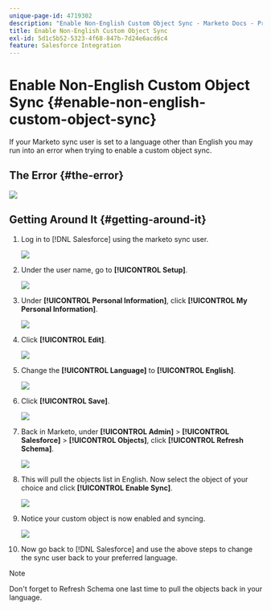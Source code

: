 ```yaml
---
unique-page-id: 4719302
description: "Enable Non-English Custom Object Sync - Marketo Docs - Product Documentation"
title: Enable Non-English Custom Object Sync
exl-id: 5d1c5b52-5323-4f68-847b-7d24e6acd6c4
feature: Salesforce Integration
---
```

# Enable Non-English Custom Object Sync {#enable-non-english-custom-object-sync}

If your Marketo sync user is set to a language other than English you may run into an error when trying to enable a custom object sync.

## The Error {#the-error}

![](assets/image2014-12-10-13-3a17-3a51.png)

## Getting Around It {#getting-around-it}

1. Log in to [!DNL Salesforce] using the marketo sync user.

   ![](assets/image2014-12-10-13-3a18-3a1.png)

1. Under the user name, go to **[!UICONTROL Setup]**.

   ![](assets/image2014-12-10-13-3a18-3a11.png)

1. Under **[!UICONTROL Personal Information]**, click **[!UICONTROL My Personal Information]**.

   ![](assets/image2014-12-10-13-3a18-3a22.png)

1. Click **[!UICONTROL Edit]**.

   ![](assets/image2014-12-10-13-3a18-3a32.png)

1. Change the **[!UICONTROL Language]** to **[!UICONTROL English]**.

   ![](assets/image2014-12-10-13-3a18-3a45.png)

1. Click **[!UICONTROL Save]**.

   ![](assets/image2014-12-10-13-3a18-3a55.png)

1. Back in Marketo, under **[!UICONTROL Admin]** > **[!UICONTROL Salesforce]** > **[!UICONTROL Objects]**, click **[!UICONTROL Refresh Schema]**.

   ![](assets/image2014-12-10-13-3a19-3a6.png)

1. This will pull the objects list in English. Now select the object of your choice and click **[!UICONTROL Enable Sync]**.

   ![](assets/image2014-12-10-13-3a19-3a16.png)

1. Notice your custom object is now enabled and syncing.

   ![](assets/image2014-12-10-13-3a19-3a26.png)

1. Now go back to [!DNL Salesforce] and use the above steps to change the sync user back to your preferred language.

>[!NOTE]
>
>Don't forget to Refresh Schema one last time to pull the objects back in your language.
